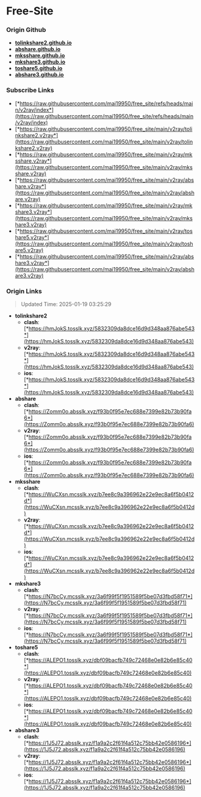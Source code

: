 # Free-Site

### Origin Github

- [**tolinkshare2.github.io**](https://github.com/tolinkshare2/tolinkshare2.github.io)
- [**abshare.github.io**](https://github.com/abshare/abshare.github.io)
- [**mksshare.github.io**](https://github.com/mksshare/mksshare.github.io)
- [**mkshare3.github.io**](https://github.com/mkshare3/mkshare3.github.io)
- [**toshare5.github.io**](https://github.com/toshare5/toshare5.github.io)
- [**abshare3.github.io**](https://github.com/abshare3/abshare3.github.io)

### Subscribe Links

- [*https://raw.githubusercontent.com/mai19950/free_site/refs/heads/main/v2ray/index*](https://raw.githubusercontent.com/mai19950/free_site/refs/heads/main/v2ray/index)
- [*https://raw.githubusercontent.com/mai19950/free_site/main/v2ray/tolinkshare2.v2ray*](https://raw.githubusercontent.com/mai19950/free_site/main/v2ray/tolinkshare2.v2ray)
- [*https://raw.githubusercontent.com/mai19950/free_site/main/v2ray/mksshare.v2ray*](https://raw.githubusercontent.com/mai19950/free_site/main/v2ray/mksshare.v2ray)
- [*https://raw.githubusercontent.com/mai19950/free_site/main/v2ray/abshare.v2ray*](https://raw.githubusercontent.com/mai19950/free_site/main/v2ray/abshare.v2ray)
- [*https://raw.githubusercontent.com/mai19950/free_site/main/v2ray/mkshare3.v2ray*](https://raw.githubusercontent.com/mai19950/free_site/main/v2ray/mkshare3.v2ray)
- [*https://raw.githubusercontent.com/mai19950/free_site/main/v2ray/toshare5.v2ray*](https://raw.githubusercontent.com/mai19950/free_site/main/v2ray/toshare5.v2ray)
- [*https://raw.githubusercontent.com/mai19950/free_site/main/v2ray/abshare3.v2ray*](https://raw.githubusercontent.com/mai19950/free_site/main/v2ray/abshare3.v2ray)

### Origin Links

> Updated Time: 2025-01-19 03:25:29

- **tolinkshare2**
  - **clash**: [*https://hmJokS.tosslk.xyz/5832309da8dce16d9d348aa876abe543*](https://hmJokS.tosslk.xyz/5832309da8dce16d9d348aa876abe543)
  - **v2ray**: [*https://hmJokS.tosslk.xyz/5832309da8dce16d9d348aa876abe543*](https://hmJokS.tosslk.xyz/5832309da8dce16d9d348aa876abe543)
  - **ios**: [*https://hmJokS.tosslk.xyz/5832309da8dce16d9d348aa876abe543*](https://hmJokS.tosslk.xyz/5832309da8dce16d9d348aa876abe543)
- **abshare**
  - **clash**: [*https://Zomm0o.absslk.xyz/f93b0f95e7ec688e7399e82b73b90fa6*](https://Zomm0o.absslk.xyz/f93b0f95e7ec688e7399e82b73b90fa6)
  - **v2ray**: [*https://Zomm0o.absslk.xyz/f93b0f95e7ec688e7399e82b73b90fa6*](https://Zomm0o.absslk.xyz/f93b0f95e7ec688e7399e82b73b90fa6)
  - **ios**: [*https://Zomm0o.absslk.xyz/f93b0f95e7ec688e7399e82b73b90fa6*](https://Zomm0o.absslk.xyz/f93b0f95e7ec688e7399e82b73b90fa6)
- **mksshare**
  - **clash**: [*https://WuCXsn.mcsslk.xyz/b7ee8c9a396962e22e9ec8a6f5b0412d*](https://WuCXsn.mcsslk.xyz/b7ee8c9a396962e22e9ec8a6f5b0412d)
  - **v2ray**: [*https://WuCXsn.mcsslk.xyz/b7ee8c9a396962e22e9ec8a6f5b0412d*](https://WuCXsn.mcsslk.xyz/b7ee8c9a396962e22e9ec8a6f5b0412d)
  - **ios**: [*https://WuCXsn.mcsslk.xyz/b7ee8c9a396962e22e9ec8a6f5b0412d*](https://WuCXsn.mcsslk.xyz/b7ee8c9a396962e22e9ec8a6f5b0412d)
- **mkshare3**
  - **clash**: [*https://N7bcCy.mcsslk.xyz/3a6f99f5f1951589f5be07d3fbd58f71*](https://N7bcCy.mcsslk.xyz/3a6f99f5f1951589f5be07d3fbd58f71)
  - **v2ray**: [*https://N7bcCy.mcsslk.xyz/3a6f99f5f1951589f5be07d3fbd58f71*](https://N7bcCy.mcsslk.xyz/3a6f99f5f1951589f5be07d3fbd58f71)
  - **ios**: [*https://N7bcCy.mcsslk.xyz/3a6f99f5f1951589f5be07d3fbd58f71*](https://N7bcCy.mcsslk.xyz/3a6f99f5f1951589f5be07d3fbd58f71)
- **toshare5**
  - **clash**: [*https://ALEPO1.tosslk.xyz/dbf09bacfb749c72468e0e82b6e85c40*](https://ALEPO1.tosslk.xyz/dbf09bacfb749c72468e0e82b6e85c40)
  - **v2ray**: [*https://ALEPO1.tosslk.xyz/dbf09bacfb749c72468e0e82b6e85c40*](https://ALEPO1.tosslk.xyz/dbf09bacfb749c72468e0e82b6e85c40)
  - **ios**: [*https://ALEPO1.tosslk.xyz/dbf09bacfb749c72468e0e82b6e85c40*](https://ALEPO1.tosslk.xyz/dbf09bacfb749c72468e0e82b6e85c40)
- **abshare3**
  - **clash**: [*https://1J5J72.absslk.xyz/f1a9a2c2f61f4a512c75bb42e0586196*](https://1J5J72.absslk.xyz/f1a9a2c2f61f4a512c75bb42e0586196)
  - **v2ray**: [*https://1J5J72.absslk.xyz/f1a9a2c2f61f4a512c75bb42e0586196*](https://1J5J72.absslk.xyz/f1a9a2c2f61f4a512c75bb42e0586196)
  - **ios**: [*https://1J5J72.absslk.xyz/f1a9a2c2f61f4a512c75bb42e0586196*](https://1J5J72.absslk.xyz/f1a9a2c2f61f4a512c75bb42e0586196)
